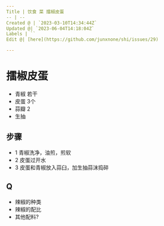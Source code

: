 ```yaml
---
Title | 饮食 菜 擂椒皮蛋
-- | --
Created @ | `2023-03-10T14:34:44Z`
Updated @| `2023-06-04T14:18:04Z`
Labels | ``
Edit @| [here](https://github.com/junxnone/shi/issues/29)

---
```

# 擂椒皮蛋

- 青椒 若干
- 皮蛋 3个
- 蒜瓣 2
- 生抽

## 步骤
- 1 青椒洗净，油煎，煎软
- 2 皮蛋过开水
- 3 皮蛋和青椒放入蒜臼，加生抽蒜沫捣碎

## Q
- 辣椒的种类
- 辣椒的配比
- 其他配料?
